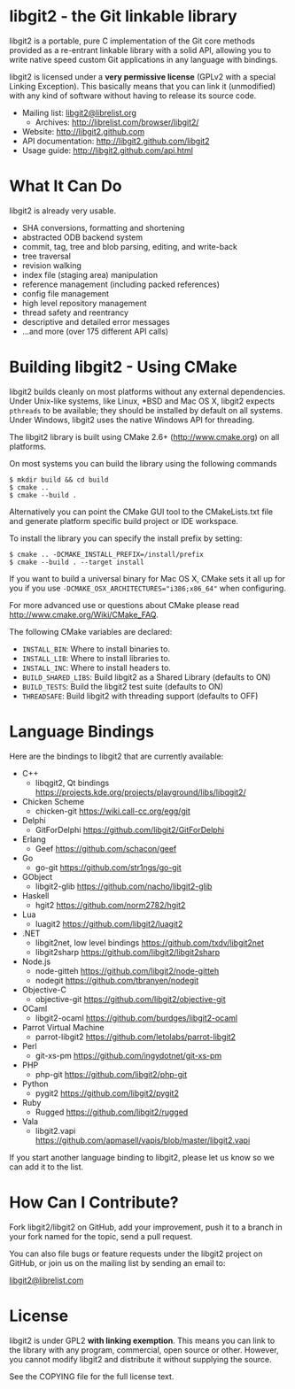 libgit2 - the Git linkable library
======================

libgit2 is a portable, pure C implementation of the Git core methods provided as a
re-entrant linkable library with a solid API, allowing you to write native
speed custom Git applications in any language with bindings.

libgit2 is licensed under a **very permissive license** (GPLv2 with a special Linking Exception).
This basically means that you can link it (unmodified) with any kind of software without having to
release its source code.

* Mailing list: <libgit2@librelist.org>
    * Archives: <http://librelist.com/browser/libgit2/>
* Website: <http://libgit2.github.com>
* API documentation: <http://libgit2.github.com/libgit2>
* Usage guide: <http://libgit2.github.com/api.html>

What It Can Do
==================================

libgit2 is already very usable.

* SHA conversions, formatting and shortening
* abstracted ODB backend system
* commit, tag, tree and blob parsing, editing, and write-back
* tree traversal
* revision walking
* index file (staging area) manipulation
* reference management (including packed references)
* config file management
* high level repository management
* thread safety and reentrancy
* descriptive and detailed error messages
* ...and more (over 175 different API calls)

Building libgit2 - Using CMake
==============================

libgit2 builds cleanly on most platforms without any external dependencies.
Under Unix-like systems, like Linux, \*BSD and Mac OS X, libgit2 expects `pthreads` to be available;
they should be installed by default on all systems. Under Windows, libgit2 uses the native Windows API
for threading.

The libgit2 library is built using CMake 2.6+ (<http://www.cmake.org>) on all platforms.

On most systems you can build the library using the following commands

	$ mkdir build && cd build
	$ cmake ..
	$ cmake --build .

Alternatively you can point the CMake GUI tool to the CMakeLists.txt file and generate platform specific build project or IDE workspace.

To install the library you can specify the install prefix by setting:

	$ cmake .. -DCMAKE_INSTALL_PREFIX=/install/prefix
	$ cmake --build . --target install

If you want to build a universal binary for Mac OS X, CMake sets it
all up for you if you use `-DCMAKE_OSX_ARCHITECTURES="i386;x86_64"`
when configuring.

For more advanced use or questions about CMake please read <http://www.cmake.org/Wiki/CMake_FAQ>.

The following CMake variables are declared:

- `INSTALL_BIN`: Where to install binaries to.
- `INSTALL_LIB`: Where to install libraries to.
- `INSTALL_INC`: Where to install headers to.
- `BUILD_SHARED_LIBS`: Build libgit2 as a Shared Library (defaults to ON)
- `BUILD_TESTS`: Build the libgit2 test suite (defaults to ON)
- `THREADSAFE`: Build libgit2 with threading support (defaults to OFF)

Language Bindings
==================================

Here are the bindings to libgit2 that are currently available:

* C++
    * libqgit2, Qt bindings <https://projects.kde.org/projects/playground/libs/libqgit2/>
* Chicken Scheme
    * chicken-git <https://wiki.call-cc.org/egg/git>
* Delphi
    * GitForDelphi <https://github.com/libgit2/GitForDelphi>
* Erlang
    * Geef <https://github.com/schacon/geef>
* Go
    * go-git <https://github.com/str1ngs/go-git>
* GObject
    * libgit2-glib <https://github.com/nacho/libgit2-glib>
* Haskell
    * hgit2 <https://github.com/norm2782/hgit2>
* Lua
    * luagit2 <https://github.com/libgit2/luagit2>
* .NET
    * libgit2net, low level bindings <https://github.com/txdv/libgit2net>
    * libgit2sharp <https://github.com/libgit2/libgit2sharp>
* Node.js
    * node-gitteh <https://github.com/libgit2/node-gitteh>
    * nodegit <https://github.com/tbranyen/nodegit>
* Objective-C
    * objective-git <https://github.com/libgit2/objective-git>
* OCaml
    * libgit2-ocaml <https://github.com/burdges/libgit2-ocaml>
* Parrot Virtual Machine
    * parrot-libgit2 <https://github.com/letolabs/parrot-libgit2>
* Perl
    * git-xs-pm <https://github.com/ingydotnet/git-xs-pm>
* PHP
    * php-git <https://github.com/libgit2/php-git>
* Python
    * pygit2 <https://github.com/libgit2/pygit2>
* Ruby
    * Rugged <https://github.com/libgit2/rugged>
* Vala
    * libgit2.vapi <https://github.com/apmasell/vapis/blob/master/libgit2.vapi>

If you start another language binding to libgit2, please let us know so
we can add it to the list.

How Can I Contribute?
==================================

Fork libgit2/libgit2 on GitHub, add your improvement, push it to a branch
in your fork named for the topic, send a pull request.

You can also file bugs or feature requests under the libgit2 project on
GitHub, or join us on the mailing list by sending an email to:

libgit2@librelist.com


License
==================================
libgit2 is under GPL2 **with linking exemption**. This means you
can link to the library with any program, commercial, open source or
other.  However, you cannot modify libgit2 and distribute it without
supplying the source.

See the COPYING file for the full license text.

